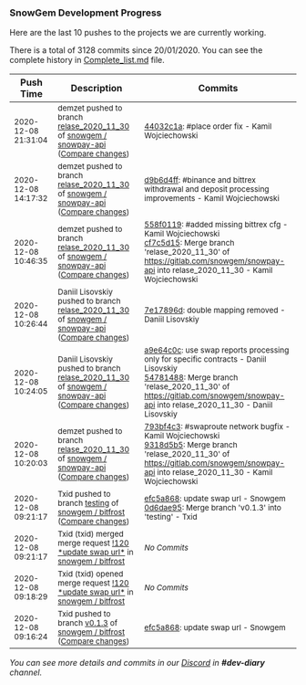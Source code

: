 
### SnowGem Development Progress

Here are the last 10 pushes to the projects we are currently working.

There is a total of 3128 commits since 20/01/2020. You can see the complete history in
 [Complete_list.md](Complete_list.md) file.

| Push Time | Description | Commits |
| --- | --- | --- |
| <sub>2020-12-08 21:31:04</sub> | <sub>demzet pushed to branch [relase\_2020\_11\_30](https://gitlab.com/snowgem/snowpay-api/commits/relase_2020_11_30) of [snowgem / snowpay\-api](https://gitlab.com/snowgem/snowpay-api) ([Compare changes](https://gitlab.com/snowgem/snowpay-api/compare/d9b6d4ff32ab6590ce4db42b0caeea97c05ad132...44032c1aa4dca25410979de0c7db8ebc8a8fa9d0))</sub> | <sub>[44032c1a](https://gitlab.com/snowgem/snowpay-api/-/commit/44032c1aa4dca25410979de0c7db8ebc8a8fa9d0): #place order fix - Kamil Wojciechowski</sub> |
| <sub>2020-12-08 14:17:32</sub> | <sub>demzet pushed to branch [relase\_2020\_11\_30](https://gitlab.com/snowgem/snowpay-api/commits/relase_2020_11_30) of [snowgem / snowpay\-api](https://gitlab.com/snowgem/snowpay-api) ([Compare changes](https://gitlab.com/snowgem/snowpay-api/compare/cf7c5d157a6af45f40a2c06a6490b08428e9b6f4...d9b6d4ff32ab6590ce4db42b0caeea97c05ad132))</sub> | <sub>[d9b6d4ff](https://gitlab.com/snowgem/snowpay-api/-/commit/d9b6d4ff32ab6590ce4db42b0caeea97c05ad132): #binance and bittrex withdrawal and deposit processing improvements - Kamil Wojciechowski</sub> |
| <sub>2020-12-08 10:46:35</sub> | <sub>demzet pushed to branch [relase\_2020\_11\_30](https://gitlab.com/snowgem/snowpay-api/commits/relase_2020_11_30) of [snowgem / snowpay\-api](https://gitlab.com/snowgem/snowpay-api) ([Compare changes](https://gitlab.com/snowgem/snowpay-api/compare/7e17896d5e53e739e3ccb3f66cac6defac08d2b2...cf7c5d157a6af45f40a2c06a6490b08428e9b6f4))</sub> | <sub>[558f0119](https://gitlab.com/snowgem/snowpay-api/-/commit/558f0119e15acb6a27d0dc5479bfabd79a4f066c): #added missing bittrex cfg - Kamil Wojciechowski<br>[cf7c5d15](https://gitlab.com/snowgem/snowpay-api/-/commit/cf7c5d157a6af45f40a2c06a6490b08428e9b6f4): Merge branch 'relase_2020_11_30' of https://gitlab.com/snowgem/snowpay-api into relase_2020_11_30 - Kamil Wojciechowski</sub> |
| <sub>2020-12-08 10:26:44</sub> | <sub>Daniil Lisovskiy pushed to branch [relase\_2020\_11\_30](https://gitlab.com/snowgem/snowpay-api/commits/relase_2020_11_30) of [snowgem / snowpay\-api](https://gitlab.com/snowgem/snowpay-api) ([Compare changes](https://gitlab.com/snowgem/snowpay-api/compare/547814883a36d61f9b75e4e545a96474a5562077...7e17896d5e53e739e3ccb3f66cac6defac08d2b2))</sub> | <sub>[7e17896d](https://gitlab.com/snowgem/snowpay-api/-/commit/7e17896d5e53e739e3ccb3f66cac6defac08d2b2): double mapping removed - Daniil Lisovskiy</sub> |
| <sub>2020-12-08 10:24:05</sub> | <sub>Daniil Lisovskiy pushed to branch [relase\_2020\_11\_30](https://gitlab.com/snowgem/snowpay-api/commits/relase_2020_11_30) of [snowgem / snowpay\-api](https://gitlab.com/snowgem/snowpay-api) ([Compare changes](https://gitlab.com/snowgem/snowpay-api/compare/9318d5b56a25e1fff3add72cfa79ee67bf7f26b3...547814883a36d61f9b75e4e545a96474a5562077))</sub> | <sub>[a9e64c0c](https://gitlab.com/snowgem/snowpay-api/-/commit/a9e64c0c6a19a3fe5bf099157fdf0139fbe9da56): use swap reports processing only for specific contracts - Daniil Lisovskiy<br>[54781488](https://gitlab.com/snowgem/snowpay-api/-/commit/547814883a36d61f9b75e4e545a96474a5562077): Merge branch 'relase_2020_11_30' of https://gitlab.com/snowgem/snowpay-api into relase_2020_11_30 - Daniil Lisovskiy</sub> |
| <sub>2020-12-08 10:20:03</sub> | <sub>demzet pushed to branch [relase\_2020\_11\_30](https://gitlab.com/snowgem/snowpay-api/commits/relase_2020_11_30) of [snowgem / snowpay\-api](https://gitlab.com/snowgem/snowpay-api) ([Compare changes](https://gitlab.com/snowgem/snowpay-api/compare/283eb32eac62871988503c80cdafd748b31b7b07...9318d5b56a25e1fff3add72cfa79ee67bf7f26b3))</sub> | <sub>[793bf4c3](https://gitlab.com/snowgem/snowpay-api/-/commit/793bf4c3fb155b215dee60aa377bb5d4100c7e17): #swaproute network bugfix - Kamil Wojciechowski<br>[9318d5b5](https://gitlab.com/snowgem/snowpay-api/-/commit/9318d5b56a25e1fff3add72cfa79ee67bf7f26b3): Merge branch 'relase_2020_11_30' of https://gitlab.com/snowgem/snowpay-api into relase_2020_11_30 - Kamil Wojciechowski</sub> |
| <sub>2020-12-08 09:21:17</sub> | <sub>Txid pushed to branch [testing](https://gitlab.com/snowgem/bitfrost/commits/testing) of [snowgem / bitfrost](https://gitlab.com/snowgem/bitfrost) ([Compare changes](https://gitlab.com/snowgem/bitfrost/compare/d30dd48dd263c74e50fa495d5ed2a7cc50583497...0d6dae95b175656159a5bc84d4deee9cd53970ad))</sub> | <sub>[efc5a868](https://gitlab.com/snowgem/bitfrost/-/commit/efc5a868670e0c2d9d17518a5e71fa2839391766): update swap url - Snowgem<br>[0d6dae95](https://gitlab.com/snowgem/bitfrost/-/commit/0d6dae95b175656159a5bc84d4deee9cd53970ad): Merge branch 'v0.1.3' into 'testing' - Txid</sub> |
| <sub>2020-12-08 09:21:17</sub> | <sub>Txid (txid) merged merge request [\!120 \*update swap url\*](https://gitlab.com/snowgem/bitfrost/-/merge_requests/120) in [snowgem / bitfrost](https://gitlab.com/snowgem/bitfrost)</sub> | <sub>_No Commits_</sub> |
| <sub>2020-12-08 09:18:29</sub> | <sub>Txid (txid) opened merge request [\!120 \*update swap url\*](https://gitlab.com/snowgem/bitfrost/-/merge_requests/120) in [snowgem / bitfrost](https://gitlab.com/snowgem/bitfrost)</sub> | <sub>_No Commits_</sub> |
| <sub>2020-12-08 09:16:24</sub> | <sub>Txid pushed to branch [v0\.1\.3](https://gitlab.com/snowgem/bitfrost/commits/v0.1.3) of [snowgem / bitfrost](https://gitlab.com/snowgem/bitfrost) ([Compare changes](https://gitlab.com/snowgem/bitfrost/compare/abcbbed8a154c16a7efb5104d07e8758146ab507...efc5a868670e0c2d9d17518a5e71fa2839391766))</sub> | <sub>[efc5a868](https://gitlab.com/snowgem/bitfrost/-/commit/efc5a868670e0c2d9d17518a5e71fa2839391766): update swap url - Snowgem</sub> |

_You can see more details and commits in our [Discord](https://discord.gg/zumGnbg) in **#dev-diary** channel._
